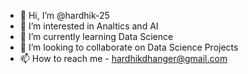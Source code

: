 - 👋 Hi, I’m @hardhik-25
- 👀 I’m interested in Analtics and AI
- 🌱 I’m currently learning Data Science
- 💞️ I’m looking to collaborate on Data Science Projects
- 📫 How to reach me - hardhikdhanger@gmail.com

<!---
hardhik-25/hardhik-25 is a ✨ special ✨ repository because its `README.md` (this file) appears on your GitHub profile.
You can click the Preview link to take a look at your changes.
--->
